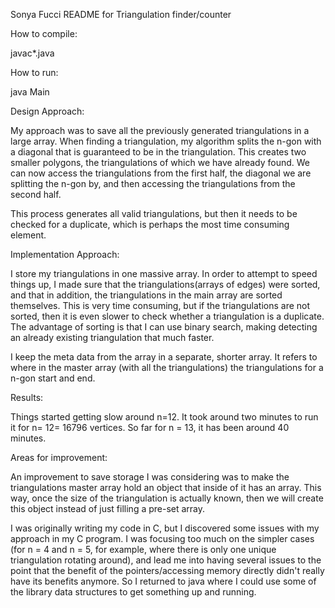 Sonya Fucci README for Triangulation finder/counter

How to compile:

javac*.java

How to run:

java Main

Design Approach:

My approach was to save all the previously generated triangulations in a large array. When finding a triangulation, my algorithm splits the n-gon with a diagonal that is guaranteed to be in the triangulation. This creates two smaller polygons, the triangulations of which we have already found. We can now access the triangulations from the first half, the diagonal we are splitting the n-gon by, and then accessing the triangulations from the second half.

This process generates all valid triangulations, but then it needs to be checked for a duplicate, which is perhaps the most time consuming element.

Implementation Approach:

I store my triangulations in one massive array. In order to attempt to speed things up,
I made sure that the triangulations(arrays of edges) were sorted, and that in addition, the triangulations in the main array are sorted themselves. This is very time consuming, but if the triangulations are not sorted, then it is even slower to check whether a triangulation is a duplicate. The advantage of sorting is that I can use binary search, making detecting an already existing triangulation that much faster.

I keep the meta data from the array in a separate, shorter array. It refers to where in the master array (with all the triangulations) the triangulations for a n-gon start and end.

Results:

Things started getting slow around n=12. It took around two minutes to run it for n= 12= 16796 vertices.
So far for n = 13, it has been around 40 minutes. 

Areas for improvement:

An improvement to save storage I was considering was to make the triangulations master array hold an object that inside of it has an array. This way, once the size of the triangulation is actually known, then we will create this object instead of just filling a pre-set array.

I was originally writing my code in C, but I discovered some issues with my approach in my C program. I was focusing too much on the simpler cases (for n = 4 and n = 5, for example, where there is only one unique triangulation rotating around), and lead me into having several issues to the point that the benefit of the pointers/accessing memory directly didn't really have its benefits anymore. So I returned to java where I could use some of the library data structures to get something up and running.

